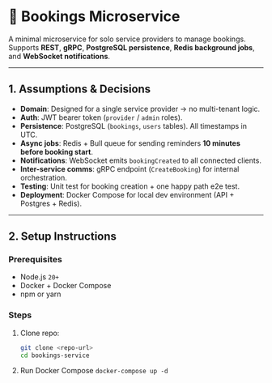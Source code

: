 # 📅 Bookings Microservice

A minimal microservice for solo service providers to manage bookings.  
Supports **REST**, **gRPC**, **PostgreSQL persistence**, **Redis background jobs**, and **WebSocket notifications**.

---

## 1. Assumptions & Decisions

- **Domain**: Designed for a single service provider → no multi-tenant logic.  
- **Auth**: JWT bearer token (`provider` / `admin` roles).  
- **Persistence**: PostgreSQL (`bookings`, `users` tables). All timestamps in UTC.  
- **Async jobs**: Redis + Bull queue for sending reminders **10 minutes before booking start**.  
- **Notifications**: WebSocket emits `bookingCreated` to all connected clients.  
- **Inter-service comms**: gRPC endpoint (`CreateBooking`) for internal orchestration.  
- **Testing**: Unit test for booking creation + one happy path e2e test.  
- **Deployment**: Docker Compose for local dev environment (API + Postgres + Redis).  

---

## 2. Setup Instructions

### Prerequisites
- Node.js `20+`
- Docker + Docker Compose
- npm or yarn

### Steps
1. Clone repo:
   ```bash
   git clone <repo-url>
   cd bookings-service
   ```

2. Run Docker Compose
  ```docker-compose up -d```

   
